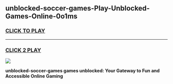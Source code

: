 
## unblocked-soccer-games-Play-Unblocked-Games-Online-0o1ms
<h3>
<a href="https://premium76.site?title=unblocked-soccer-games&ref=25A">CLICK TO PLAY</a></h3>
<hr>

<h3>
<a href="https://premium76.site?title=unblocked-soccer-games&ref=25A">CLICK 2 PLAY</a>
  
</h3>

<a href="https://premium76.site?title=unblocked-soccer-games&ref=25A"><img src="https://clearcache.store/games.png"></a>


**unblocked-soccer-games games unblocked: Your Gateway to Fun and Accessible Online Gaming**

